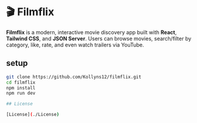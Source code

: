 # 🎬 Filmflix

**Filmflix** is a modern, interactive movie discovery app built with **React**, **Tailwind CSS**, and **JSON Server**. Users can browse movies, search/filter by category, like, rate, and even watch trailers via YouTube.

## setup

```bash
git clone https://github.com/Kollyns12/filmflix.git
cd filmflix
npm install
npm run dev

## License

[License](./License)



